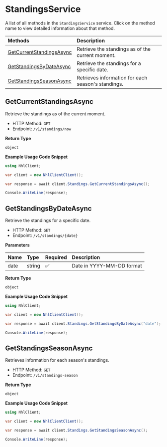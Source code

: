 # StandingsService

A list of all methods in the `StandingsService` service. Click on the method name to view detailed information about that method.

| Methods                                               | Description                                        |
| :---------------------------------------------------- | :------------------------------------------------- |
| [GetCurrentStandingsAsync](#getcurrentstandingsasync) | Retrieve the standings as of the current moment.   |
| [GetStandingsByDateAsync](#getstandingsbydateasync)   | Retrieve the standings for a specific date.        |
| [GetStandingsSeasonAsync](#getstandingsseasonasync)   | Retrieves information for each season's standings. |

## GetCurrentStandingsAsync

Retrieve the standings as of the current moment.

- HTTP Method: `GET`
- Endpoint: `/v1/standings/now`

**Return Type**

`object`

**Example Usage Code Snippet**

```csharp
using NhlClient;

var client = new NhlClientClient();

var response = await client.Standings.GetCurrentStandingsAsync();

Console.WriteLine(response);
```

## GetStandingsByDateAsync

Retrieve the standings for a specific date.

- HTTP Method: `GET`
- Endpoint: `/v1/standings/{date}`

**Parameters**

| Name | Type   | Required | Description               |
| :--- | :----- | :------- | :------------------------ |
| date | string | ✅       | Date in YYYY-MM-DD format |

**Return Type**

`object`

**Example Usage Code Snippet**

```csharp
using NhlClient;

var client = new NhlClientClient();

var response = await client.Standings.GetStandingsByDateAsync("date");

Console.WriteLine(response);
```

## GetStandingsSeasonAsync

Retrieves information for each season's standings.

- HTTP Method: `GET`
- Endpoint: `/v1/standings-season`

**Return Type**

`object`

**Example Usage Code Snippet**

```csharp
using NhlClient;

var client = new NhlClientClient();

var response = await client.Standings.GetStandingsSeasonAsync();

Console.WriteLine(response);
```

<!-- This file was generated by liblab | https://liblab.com/ -->
